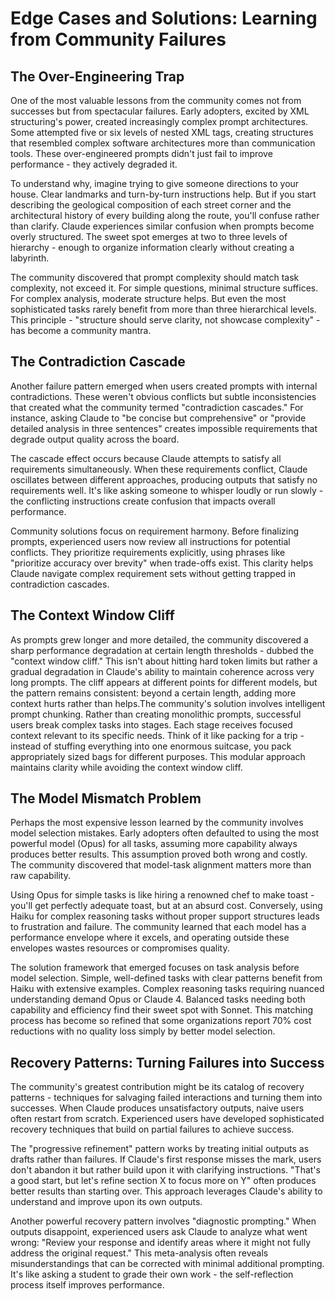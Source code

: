 # Edge Cases and Solutions: Learning from Community Failures

## The Over-Engineering Trap

One of the most valuable lessons from the community comes not from successes but from spectacular failures. Early adopters, excited by XML structuring's power, created increasingly complex prompt architectures. Some attempted five or six levels of nested XML tags, creating structures that resembled complex software architectures more than communication tools. These over-engineered prompts didn't just fail to improve performance - they actively degraded it.

To understand why, imagine trying to give someone directions to your house. Clear landmarks and turn-by-turn instructions help. But if you start describing the geological composition of each street corner and the architectural history of every building along the route, you'll confuse rather than clarify. Claude experiences similar confusion when prompts become overly structured. The sweet spot emerges at two to three levels of hierarchy - enough to organize information clearly without creating a labyrinth.

The community discovered that prompt complexity should match task complexity, not exceed it. For simple questions, minimal structure suffices. For complex analysis, moderate structure helps. But even the most sophisticated tasks rarely benefit from more than three hierarchical levels. This principle - "structure should serve clarity, not showcase complexity" - has become a community mantra.

## The Contradiction Cascade

Another failure pattern emerged when users created prompts with internal contradictions. These weren't obvious conflicts but subtle inconsistencies that created what the community termed "contradiction cascades." For instance, asking Claude to "be concise but comprehensive" or "provide detailed analysis in three sentences" creates impossible requirements that degrade output quality across the board.

The cascade effect occurs because Claude attempts to satisfy all requirements simultaneously. When these requirements conflict, Claude oscillates between different approaches, producing outputs that satisfy no requirements well. It's like asking someone to whisper loudly or run slowly - the conflicting instructions create confusion that impacts overall performance.

Community solutions focus on requirement harmony. Before finalizing prompts, experienced users now review all instructions for potential conflicts. They prioritize requirements explicitly, using phrases like "prioritize accuracy over brevity" when trade-offs exist. This clarity helps Claude navigate complex requirement sets without getting trapped in contradiction cascades.

## The Context Window Cliff

As prompts grew longer and more detailed, the community discovered a sharp performance degradation at certain length thresholds - dubbed the "context window cliff." This isn't about hitting hard token limits but rather a gradual degradation in Claude's ability to maintain coherence across very long prompts. The cliff appears at different points for different models, but the pattern remains consistent: beyond a certain length, adding more context hurts rather than helps.The community's solution involves intelligent prompt chunking. Rather than creating monolithic prompts, successful users break complex tasks into stages. Each stage receives focused context relevant to its specific needs. Think of it like packing for a trip - instead of stuffing everything into one enormous suitcase, you pack appropriately sized bags for different purposes. This modular approach maintains clarity while avoiding the context window cliff.

## The Model Mismatch Problem

Perhaps the most expensive lesson learned by the community involves model selection mistakes. Early adopters often defaulted to using the most powerful model (Opus) for all tasks, assuming more capability always produces better results. This assumption proved both wrong and costly. The community discovered that model-task alignment matters more than raw capability.

Using Opus for simple tasks is like hiring a renowned chef to make toast - you'll get perfectly adequate toast, but at an absurd cost. Conversely, using Haiku for complex reasoning tasks without proper support structures leads to frustration and failure. The community learned that each model has a performance envelope where it excels, and operating outside these envelopes wastes resources or compromises quality.

The solution framework that emerged focuses on task analysis before model selection. Simple, well-defined tasks with clear patterns benefit from Haiku with extensive examples. Complex reasoning tasks requiring nuanced understanding demand Opus or Claude 4. Balanced tasks needing both capability and efficiency find their sweet spot with Sonnet. This matching process has become so refined that some organizations report 70% cost reductions with no quality loss simply by better model selection.

## Recovery Patterns: Turning Failures into Success

The community's greatest contribution might be its catalog of recovery patterns - techniques for salvaging failed interactions and turning them into successes. When Claude produces unsatisfactory outputs, naive users often restart from scratch. Experienced users have developed sophisticated recovery techniques that build on partial failures to achieve success.

The "progressive refinement" pattern works by treating initial outputs as drafts rather than failures. If Claude's first response misses the mark, users don't abandon it but rather build upon it with clarifying instructions. "That's a good start, but let's refine section X to focus more on Y" often produces better results than starting over. This approach leverages Claude's ability to understand and improve upon its own outputs.

Another powerful recovery pattern involves "diagnostic prompting." When outputs disappoint, experienced users ask Claude to analyze what went wrong: "Review your response and identify areas where it might not fully address the original request." This meta-analysis often reveals misunderstandings that can be corrected with minimal additional prompting. It's like asking a student to grade their own work - the self-reflection process itself improves performance.
